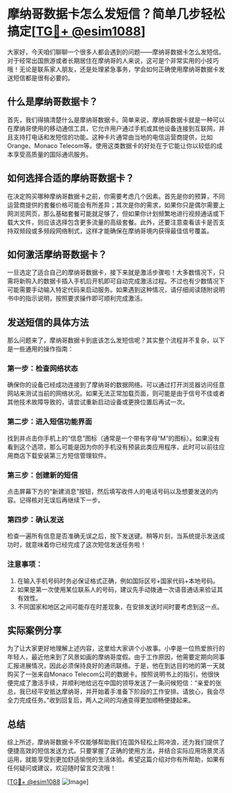 # 摩纳哥数据卡怎么发短信？简单几步轻松搞定[[TG💪+ @esim1088](https://t.me/s/esim1088)]

大家好，今天咱们聊聊一个很多人都会遇到的问题——摩纳哥数据卡怎么发短信。对于经常出国旅游或者长期居住在摩纳哥的人来说，这可是个非常实用的小技巧哦！无论是联系家人朋友，还是处理紧急事务，学会如何正确使用摩纳哥数据卡发送短信都是很有必要的。

## 什么是摩纳哥数据卡？

首先，我们得搞清楚什么是摩纳哥数据卡。简单来说，摩纳哥数据卡就是一种可以在摩纳哥使用的移动通信工具，它允许用户通过手机或其他设备连接到互联网，并且支持打电话和发短信的功能。这种卡片通常由当地的电信运营商提供，比如Orange、Monaco Telecom等。使用这类数据卡的好处在于它能让你以较低的成本享受高质量的国际通讯服务。

## 如何选择合适的摩纳哥数据卡？

在决定购买哪种摩纳哥数据卡之前，你需要考虑几个因素。首先是你的预算，不同运营商提供的套餐价格可能会有所差异；其次是你的需求，如果你只是偶尔需要上网浏览网页，那么基础套餐可能就足够了，但如果你计划频繁地进行视频通话或下载大文件，则应该选择包含更多流量的高级套餐。此外，还要注意查看该卡是否支持双频段或多频段网络制式，这样才能确保在摩纳哥境内获得最佳信号覆盖。

## 如何激活摩纳哥数据卡？

一旦选定了适合自己的摩纳哥数据卡，接下来就是激活步骤啦！大多数情况下，只需将新购入的数据卡插入手机后开机即可自动完成激活过程。不过也有少数情况下可能需要手动输入特定代码来启动服务。如果遇到这种情况，请仔细阅读随附说明书中的指示说明，按照要求操作即可顺利完成激活。

## 发送短信的具体方法

那么问题来了，摩纳哥数据卡到底该怎么发短信呢？其实整个流程并不复杂，以下是一些通用的操作指南：

### 第一步：检查网络状态
确保你的设备已经成功连接到了摩纳哥的数据网络。可以通过打开浏览器访问任意网站来测试当前的网络状况。如果无法正常加载页面，则可能是由于信号不佳或者其他技术故障导致的，请尝试重新启动设备或更换位置后再试一次。

### 第二步：进入短信功能界面
找到并点击你手机上的“信息”图标（通常是一个带有字母“M”的图标）。如果没有看到这个选项，那么可能是因为你的手机没有预装此类应用程序，此时可以前往应用商店下载安装第三方短信管理软件。

### 第三步：创建新的短信
点击屏幕下方的“新建消息”按钮，然后填写收件人的电话号码以及想要发送的内容。记得核对无误后再继续下一步。

### 第四步：确认发送
检查一遍所有信息是否准确无误之后，按下发送键。稍等片刻，当系统提示发送成功时，就意味着你已经完成了这次短信发送任务啦！

### 注意事项：
1. 在输入手机号码时务必保证格式正确，例如国际区号+国家代码+本地号码。
2. 如果是第一次使用某位联系人的号码，建议先手动拨通一次语音通话来验证其有效性。
3. 不同国家和地区之间可能存在时差现象，在安排发送时间时要考虑到这一点。

## 实际案例分享

为了让大家更好地理解上述内容，这里给大家讲个小故事。小李是一位热爱旅行的年轻人，最近他来到了风景如画的摩纳哥度假。由于工作原因，他需要定期向同事汇报进展情况，因此必须保持良好的通讯联络。于是，他在到达目的地的第一天就购买了一张来自Monaco Telecom公司的数据卡。按照说明书上的指引，他很快便完成了激活手续，并顺利地给远在中国的领导发送了一条问候短信：“亲爱的张总，我已经平安抵达摩纳哥，并开始着手准备下阶段的工作安排。请放心，我会尽全力完成任务。”收到回复后，两人之间的沟通变得更加顺畅便捷起来。

## 总结

综上所述，摩纳哥数据卡不仅能够帮助我们在国外轻松上网冲浪，还为我们提供了便捷高效的短信发送方式。只要掌握了正确的使用方法，并结合实际应用场景灵活运用，就能享受到更加舒适愉悦的生活体验。希望这篇介绍对你有所帮助，如果有任何疑问或建议，欢迎随时留言交流哦！

[[TG💪+ @esim1088](https://t.me/s/esim1088) ![Image](https://i.postimg.cc/4NQfJmqS/Snipaste-2025-05-13-00-14-12.png)]